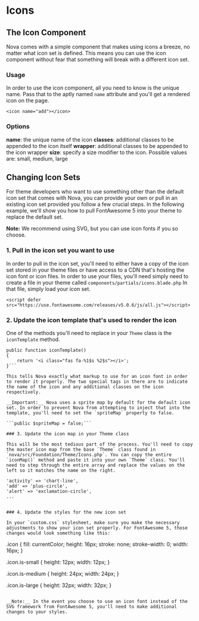# Icons

## The Icon Component

Nova comes with a simple component that makes using icons a breeze, no matter what icon set is defined. This means you can use the icon component without fear that something will break with a different icon set.

### Usage

In order to use the icon component, all you need to know is the unique name. Pass that to the aptly named `name` attribute and you'll get a rendered icon on the page.

```
<icon name="add"></icon>
```

### Options

__name__: the unique name of the icon
__classes__: additional classes to be appended to the icon itself
__wrapper__: additional classes to be appended to the icon wrapper
__size__: specify a size modifier to the icon. Possible values are: small, medium, large

## Changing Icon Sets

For theme developers who want to use something other than the default icon set that comes with Nova, you can provide your own or pull in an existing icon set provided you follow a few crucial steps. In the following example, we'll show you how to pull FontAwesome 5 into your theme to replace the default set.

__Note:__ We recommend using SVG, but you can use icon fonts if you so choose.

### 1. Pull in the icon set you want to use

In order to pull in the icon set, you'll need to either have a copy of the icon set stored in your theme files or have access to a CDN that's hosting the icon font or icon files. In order to use your files, you'll need simply need to create a file in your theme called `components/partials/icons.blade.php` In that file, simply load your icon set.

```
<script defer src="https://use.fontawesome.com/releases/v5.0.6/js/all.js"></script>
```

### 2. Update the icon template that's used to render the icon

One of the methods you'll need to replace in your `Theme` class is the `iconTemplate` method.

```
public function iconTemplate()
{
	return '<i class="fas fa-%1$s %2$s"></i>';
}```

This tells Nova exactly what markup to use for an icon font in order to render it properly. The two special tags in there are to indicate the name of the icon and any additional classes on the icon respectively.

__Important:__ Nova uses a sprite map by default for the default icon set. In order to prevent Nova from attempting to inject that into the template, you'll need to set the `spriteMap` property to false.

```public $spriteMap = false;```

### 3. Update the icon map in your Theme class

This will be the most tedious part of the process. You'll need to copy the master icon map from the base `Theme` class found in `nova/src/Foundation/Theme/Icons.php`. You can copy the entire `iconMap()` method and paste it into your own `Theme` class. You'll need to step through the entire array and replace the values on the left so it matches the name on the right.

```
	'activity' => 'chart-line',
	'add' => 'plus-circle',
	'alert' => 'exclamation-circle',
	...
```

### 4. Update the styles for the new icon set

In your `custom.css` stylesheet, make sure you make the necessary adjustments to show your icon set properly. For FontAwesome 5, those changes would look something like this:

```
.icon {
	fill: currentColor;
	height: 16px;
	stroke: none;
	stroke-width: 0;
	width: 16px;
}

.icon.is-small {
	height: 12px;
	width: 12px;
}

.icon.is-medium {
	height: 24px;
	width: 24px;
}

.icon.is-large {
	height: 32px;
	width: 32px;
}
```

__Note:__ In the event you choose to use an icon font instead of the SVG framework from FontAwesome 5, you'll need to make additional changes to your styles.